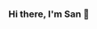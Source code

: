 ### Hi there, I'm San 👋

<!--
**sanbuddhacharyas/sanbuddhacharyas** is a ✨ _special_ ✨ repository because its `README.md` (this file) appears on your GitHub profile.

Dedicated and competent learner, willing to solve real-world problems using data, computer vision, and machine learning. Good leadership skills with creative problem-solving abilities. Passionate engineer and thriving analyst with the ability to work with lots of data, images, and apply different computer vision, ML algorithms. Possess a strong background in machine learning, computer vision, databases, mathematics, statistics, and looking to emerge as a computer vision
engineer.

- 🔭 I’m currently working as a AI Engineer at ASMI.
- 🌱 I’m currently learning 3D reconstruction.
- ⚡ Fun fact: ...
-->
